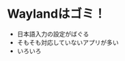 <!-- Title:"Waylandがゴミすぎる件について" 
     Tags:"Linux,X11,Wayland"
     Date:"2025-07-27"
 -->
# Waylandはゴミ！

- 日本語入力の設定がばぐる
- そもそも対応していないアプリが多い
- いろいろ
